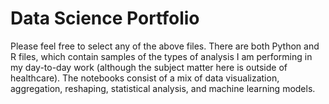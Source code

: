 # Data Science Portfolio

Please feel free to select any of the above files.
There are both Python and R files, which contain samples of the types of analysis I am performing in my day-to-day work (although the subject matter here is outside of healthcare).
The notebooks consist of a mix of data visualization, aggregation, reshaping, statistical analysis, and machine learning models.

